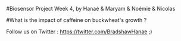#Biosensor Project Week 4, by Hanaé & Maryam & Noémie & Nicolas

#What is the impact of caffeine on buckwheat's growth ?

Follow us on Twitter : https://twitter.com/BradshawHanae ;)
